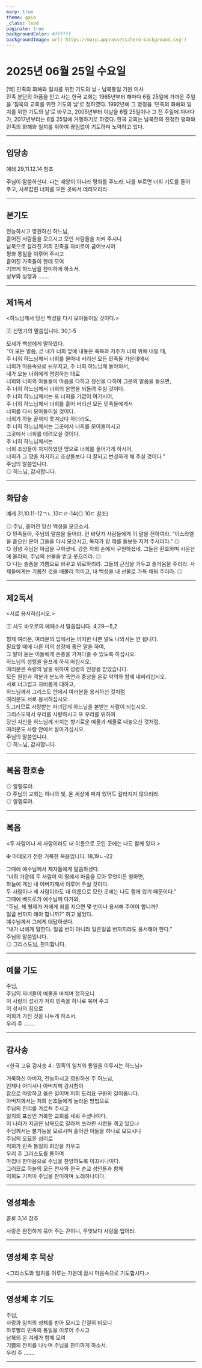 ```yaml
---
marp: true
theme: gaia
_class: lead
paginate: true
backgroundColor: #ffffff
backgroundImage: url('https://marp.app/assets/hero-background.svg')
---
```


# 2025년 06월 25일 수요일

[백] 민족의 화해와 일치를 위한 기도의 날 - 남북통일 기원 미사  
민족 분단의 아픔을 안고 사는 한국 교회는 1965년부터 해마다 6월 25일에 가까운 주일을 ‘침묵의 교회를 위한 기도의 날’로 정하였다. 1992년에 그 명칭을 ‘민족의 화해와 일치를 위한 기도의 날’로 바꾸고, 2005년부터 이날을 6월 25일이나 그 전 주일에 지내다가, 2017년부터는 6월 25일에 거행하기로 하였다. 한국 교회는 남북한의 진정한 평화와 민족의 화해와 일치를 위하여 끊임없이 기도하며 노력하고 있다.




---

## 입당송

예레 29,11.12.14 참조

주님이 말씀하신다. 나는 재앙이 아니라 평화를 주노라. 나를 부르면 너희 기도를 들어 주고, 사로잡힌 너희를 모든 곳에서 데려오리라.  
  


---

## 본기도

전능하시고 영원하신 하느님,  
흩어진 사람들을 모으시고 모인 사람들을 지켜 주시니  
남북으로 갈라진 저희 민족을 자비로이 굽어보시어  
평화 통일을 이루어 주시고  
흩어진 가족들이 한데 모여  
기쁘게 하느님을 찬미하게 하소서.  
성부와 성령과 …….  
  


---

## 제1독서

<하느님께서 당신 백성을 다시 모아들이실 것이다.>

▥ 신명기의 말씀입니다. 30,1-5

모세가 백성에게 말하였다.  
“이 모든 말씀, 곧 내가 너희 앞에 내놓은 축복과 저주가 너희 위에 내릴 때,  
주 너희 하느님께서 너희를 몰아내 버리신 모든 민족들 가운데에서  
너희가 마음속으로 뉘우치고, 주 너희 하느님께 돌아와서,  
내가 오늘 너희에게 명령하는 대로  
너희와 너희의 아들들이 마음을 다하고 정신을 다하여 그분의 말씀을 들으면,  
주 너희 하느님께서 너희의 운명을 되돌려 주실 것이다.  
주 너희 하느님께서는 또 너희를 가엾이 여기시어,  
주 너희 하느님께서 너희를 흩어 버리신 모든 민족들에게서  
너희를 다시 모아들이실 것이다.  
너희가 하늘 끝까지 쫓겨났다 하더라도,  
주 너희 하느님께서는 그곳에서 너희를 모아들이시고  
그곳에서 너희를 데려오실 것이다.  
주 너희 하느님께서는  
너희 조상들이 차지하였던 땅으로 너희를 들어가게 하시어,  
너희가 그 땅을 차지하고 조상들보다 더 잘되고 번성하게 해 주실 것이다.”  
주님의 말씀입니다.  
◎ 하느님, 감사합니다.  
  


---

## 화답송

예레 31,10.11-12ㄱㄴ.13ㄷㄹ-14(◎ 10ㄷ 참조)

◎ 주님, 흩어진 당신 백성을 모으소서.  
○ 민족들아, 주님의 말씀을 들어라. 먼 바닷가 사람들에게 이 말을 전하여라. “이스라엘을 흩으신 분이 그들을 다시 모으시고, 목자가 양 떼를 돌보듯 지켜 주시리라.” ◎  
○ 정녕 주님은 야곱을 구하셨네. 강한 자의 손에서 구원하셨네. 그들은 환호하며 시온산에 올라와, 주님의 선물을 받고 웃으리라. ◎  
○ 나는 슬픔을 기쁨으로 바꾸고 위로하리라. 그들의 근심을 거두고 즐거움을 주리라. 사제들에게는 기름진 것을 배불리 먹이고, 내 백성을 내 선물로 가득 채워 주리라. ◎  
  


---

## 제2독서

<서로 용서하십시오.>

▥ 사도 바오로의 에페소서 말씀입니다. 4,29―5,2

형제 여러분, 여러분의 입에서는 어떠한 나쁜 말도 나와서는 안 됩니다.  
필요할 때에 다른 이의 성장에 좋은 말을 하여,  
그 말이 듣는 이들에게 은총을 가져다줄 수 있도록 하십시오.  
하느님의 성령을 슬프게 하지 마십시오.  
여러분은 속량의 날을 위하여 성령의 인장을 받았습니다.  
모든 원한과 격분과 분노와 폭언과 중상을 온갖 악의와 함께 내버리십시오.  
서로 너그럽고 자비롭게 대하고,  
하느님께서 그리스도 안에서 여러분을 용서하신 것처럼  
여러분도 서로 용서하십시오.  
5,그러므로 사랑받는 자녀답게 하느님을 본받는 사람이 되십시오.  
그리스도께서 우리를 사랑하시고 또 우리를 위하여  
당신 자신을 하느님께 바치는 향기로운 예물과 제물로 내놓으신 것처럼,  
여러분도 사랑 안에서 살아가십시오.  
주님의 말씀입니다.  
◎ 하느님, 감사합니다.  
  


---

## 복음 환호송

◎ 알렐루야.  
○ 주님의 교회는 하나의 빛, 온 세상에 퍼져 있어도 갈라지지 않으리라.  
◎ 알렐루야.  
  


---

## 복음

<두 사람이나 세 사람이라도 내 이름으로 모인 곳에는 나도 함께 있다.>

✠ 마태오가 전한 거룩한 복음입니다. 18,19ㄴ-22

그때에 예수님께서 제자들에게 말씀하셨다.  
“너희 가운데 두 사람이 이 땅에서 마음을 모아 무엇이든 청하면,  
하늘에 계신 내 아버지께서 이루어 주실 것이다.  
두 사람이나 세 사람이라도 내 이름으로 모인 곳에는 나도 함께 있기 때문이다.”  
그때에 베드로가 예수님께 다가와,  
“주님, 제 형제가 저에게 죄를 지으면 몇 번이나 용서해 주어야 합니까?  
일곱 번까지 해야 합니까?” 하고 물었다.  
예수님께서 그에게 대답하셨다.  
“내가 너에게 말한다. 일곱 번이 아니라 일흔일곱 번까지라도 용서해야 한다.”  
주님의 말씀입니다.  
◎ 그리스도님, 찬미합니다.  
  


---

## 예물 기도

주님,  
주님의 자녀들이 예물을 바치며 청하오니  
이 사랑의 성사가 저희 민족을 하나로 묶어 주고  
이 성사의 힘으로  
저희가 가진 것을 나누게 하소서.  
우리 주 …….  
  


---

## 감사송

<한국 고유 감사송 4 : 민족의 일치와 통일을 이루시는 하느님>

거룩하신 아버지, 전능하시고 영원하신 주 하느님,  
언제나 어디서나 아버지께 감사함이  
참으로 마땅하고 옳은 일이며 저희 도리요 구원의 길이옵니다.  
아버지께서는 저희 선조들에게 놀라운 방법으로  
주님의 진리를 가르쳐 주시고  
일치의 표상인 거룩한 교회를 세워 주셨나이다.  
이 나라가 지금은 남북으로 갈라져 쓰라린 시련을 겪고 있으나  
주님께서는 불가능을 모르시며 흩어진 이들을 하나로 모으시니  
주님의 오묘한 섭리로  
저희가 민족 통일의 희망을 키우고  
우리 주 그리스도를 통하여  
마침내 한마음으로 주님을 찬양하도록 이끄시나이다.  
그러므로 하늘의 모든 천사와 한국 순교 성인들과 함께  
저희도 기꺼이 주님을 찬미하며 노래하나이다.  
  


---

## 영성체송

콜로 3,14 참조

사랑은 완전하게 묶어 주는 끈이니, 무엇보다 사랑을 입어라.  
  


---

## 영성체 후 묵상

<그리스도와 일치를 이루는 가운데 잠시 마음속으로 기도합시다.>  


---

## 영성체 후 기도

주님,  
사랑과 일치의 성체를 받아 모시고 간절히 비오니  
하루빨리 민족의 통일을 이루어 주시고  
남북의 온 겨레가 함께 모여  
기쁨의 잔치를 나누며 주님을 찬미하게 하소서.  
우리 주 …….  
  


---